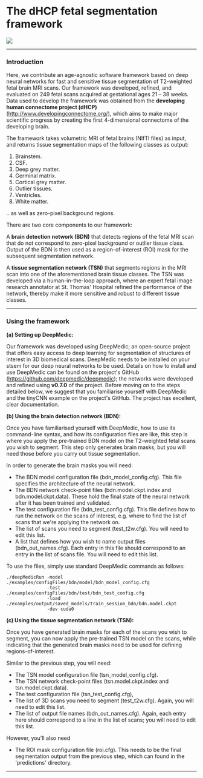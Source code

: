 # The dHCP fetal segmentation framework

![](https://github.com/afetit/dhcp-fetal-segmentation-tool/blob/master/documentation/for-github.png )

---
### **Introduction**


Here, we contribute an age-agnostic software framework based on deep neural networks for fast and sensitive tissue 
segmentation of T2-weighted fetal brain MRI scans. Our framework was developed, refined, and evaluated on 249 fetal scans acquired at gestational ages 21 – 38 weeks. Data used to develop the framework was obtained from the **developing human connectome project (dHCP)** (http://www.developingconnectome.org/), which aims to make major scientific progress by creating the first 4-dimensional connectome of the developing brain.


The framework takes volumetric MRI of fetal brains (NIfTI files) as input, 
and returns tissue segmentation maps of the following classes as output:
1. Brainstem.
2. CSF.
3. Deep grey matter.
4. Germinal matrix.
5. Cortical grey matter.
6. Outlier tissues.
7. Ventricles.
8. White matter.

.. as well as zero-pixel background regions.


There are two core components to 
our framework:

A **brain detection network (BDN)** that detects regions of the fetal MRI scan that do not correspond to zero-pixel background or outlier 
tissue class. Output of the BDN is then used as a region-of-interest (ROI) mask for the subsequent segmentation network.

A **tissue segmentation network (TSN)** that segments regions in the MRI scan into one of the aforementioned brain tissue classes.
The TSN was developed via a human-in-the-loop approach, where an expert fetal image research annotator at 
St. Thomas' Hospital refined the performance of the network, thereby make it more sensitive and robust to different tissue classes. 



---
### Using the framework


**(a) Setting up DeepMedic:**

Our framework was developed using DeepMedic; an open-source project that offers easy access to deep learning for segmentation of structures of interest in 3D biomedical scans.
DeepMedic needs to be installed on your stsem for our deep neural networks to be used. Details on how to install and use DeepMedic can be found on 
the project's GitHub (https://github.com/deepmedic/deepmedic); the networks were developed and refined using **v0.7.0** of the project. Before moving on to the steps detailed below, we suggest that you familiarise yourself with DeepMedic and the tinyCNN example on the project's GitHub. The project has excellent, clear documentation. 

**(b) Using the brain detection network (BDN):** 

Once you have familiarised yourself with DeepMedic, how to use its command-line syntax, and how its configuration files are like, this step is where you apply the pre-trained BDN model on the T2-weighted fetal scans you wish to segment. This step only generates brain masks, but you will need those before you carry out tissue segmentation. 

In order to generate the brain masks you will need:
- The BDN model configuration file (bdn_model_config.cfg). This file specifies the architecture of the neural network.
- The BDN network check-point files (bdn.model.ckpt.index and bdn.model.ckpt.data). These hold the final state of the neural network after it has been trained and validated. 
- The test configuration file (bdn_test_config.cfg). This file defines how to run the network on the scans of interest, e.g. where to find the list of scans that we're applying the network on.
- The list of scans you need to segment (test_t2w.cfg). You will need to edit this list.
- A list that defines how you wish to name output files (bdn_out_names.cfg). Each entry in this file should correspond to an entry in the list of scans file. You will need to edit this list. 

To use the files, simply use standard DeepMedic commands as follows:
```
./deepMedicRun -model ./examples/configFiles/bdn/model/bdn_model_config.cfg 
               -test ./examples/configFiles/bdn/test/bdn_test_config.cfg 
               -load  ./examples/output/saved_models/train_session_bdn/bdn.model.ckpt
               -dev cuda0
```

**(c) Using the tissue segmentation network (TSN):** 

Once you have generated brain masks for each of the scans you wish to segment, you can now apply the pre-trained TSN model on the scans, while indicating that the generated brain masks need to be used for defining regions-of-interest.  

Similar to the previous step, you will need:
- The TSN model configuration file (tsn_model_config.cfg).
- The TSN network check-point files (tsn.model.ckpt.index and tsn.model.ckpt.data).
- The test configuration file (tsn_test_config.cfg), 
- The list of 3D scans you need to segment (test_t2w.cfg). Again, you will need to edit this list.
- The list of output file names (bdn_out_names.cfg). Again, each entry here should correspond to a line in the list of scans; you will need to edit this list. 

However, you'll also need 
- The ROI mask configuration file (roi.cfg). This needs to be the final segmentation
output from the previous step, which can found in the 'predictions' directory. 

---


